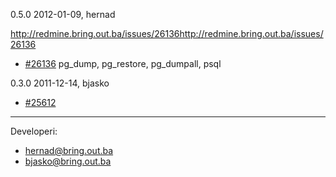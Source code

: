 0.5.0  2012-01-09, hernad

http://redmine.bring.out.ba/issues/26136http://redmine.bring.out.ba/issues/26136

  - [#26136](http://redmine.bring.out.ba/issues/26136) pg_dump, pg_restore, pg_dumpall, psql

  
0.3.0  2011-12-14, bjasko

  - [#25612](http://redmine.bring.out.ba/issues/25612)


-------------

Developeri:

 - hernad@bring.out.ba
 - bjasko@bring.out.ba
